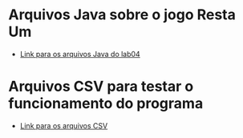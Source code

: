 # Arquivos Java sobre o jogo Resta Um
* [Link para os arquivos Java do lab04](https://github.com/jovi2000/MC322-Joao-Barreira/tree/main/lab04/src/mc322/lab04)
# Arquivos CSV para testar o funcionamento do programa
* [Link para os arquivos CSV](https://github.com/jovi2000/MC322-Joao-Barreira/tree/main/lab04/testesCSV)
